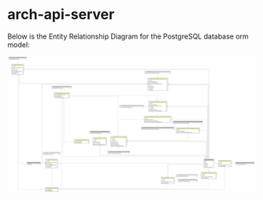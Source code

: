 # arch-api-server

Below is the Entity Relationship Diagram for the PostgreSQL database orm model:

![Entity Relationship Diagram](./vis/postgre_orm.png)